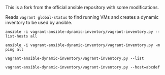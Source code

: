 This is a fork from the official ansible repository with some modifications.

Reads `vagrant global-status` to find running VMs and creates a dynamic inventory to be used by ansible.


`ansible -i vagrant-ansible-dynamic-inventory/vagrant-inventory.py --list-hosts all`

`ansible -i vagrant-ansible-dynamic-inventory/vagrant-inventory.py -m ping all`

`vagrant-ansible-dynamic-inventory/vagrant-inventory.py --list`

`vagrant-ansible-dynamic-inventory/vagrant-inventory.py --host=abcdef`
